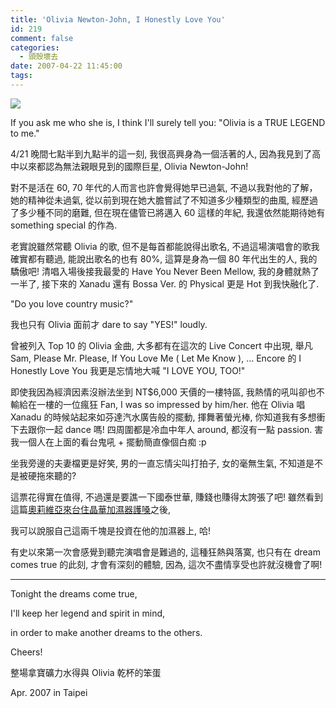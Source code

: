```yaml
---
title: 'Olivia Newton-John, I Honestly Love You'
id: 219
comment: false
categories:
  - 頭殼壞去
date: 2007-04-22 11:45:00
tags:
---
```


[![](http://farm2.static.flickr.com/1077/924425102_cf1ac75929.jpg?v=0)](http://www.flickr.com/photos/munouzin/924425102/)

If you ask me who she is,
I think I'll surely tell you: "Olivia is a TRUE LEGEND to me."

4/21 晚間七點半到九點半的這一刻,
我很高興身為一個活著的人,
因為我見到了高中以來都認為無法親眼見到的國際巨星,
Olivia Newton-John!

對不是活在 60, 70 年代的人而言也許會覺得她早已過氣,
不過以我對他的了解，她的精神從未過氣,
從以前到現在她大膽嘗試了不知道多少種類型的曲風,
經歷過了多少種不同的磨難,
但在現在儘管已將邁入 60 這樣的年紀,
我還依然能期待她有 something special 的作為.

老實說雖然常聽 Olivia 的歌, 但不是每首都能說得出歌名,
不過這場演唱會的歌我確實都有聽過, 能說出歌名的也有 80%,
這算是身為一個 80 年代出生的人, 我的驕傲吧!
清唱入場後接我最愛的 Have You Never Been Mellow,
我的身體就熱了一半了,
接下來的 Xanadu
還有 Bossa Ver. 的 Physical 更是 Hot 到我快融化了.

"Do you love country music?"

我也只有 Olivia 面前才 dare to say "YES!" loudly.

曾被列入 Top 10 的 Olivia 金曲,
大多都有在這次的 Live Concert 中出現,
舉凡 Sam, Please Mr. Please, If You Love Me ( Let Me Know ), ...
Encore 的 I Honestly Love You 我更是忘情地大喊
"I LOVE YOU, TOO!"

即使我因為經濟因素沒辦法坐到 NT$6,000 天價的一樓特區,
我熱情的吼叫卻也不輸給在一樓的一位瘋狂 Fan,
I was so impressed by him/her.
他在 Olivia 唱 Xanadu 的時候站起來如芬達汽水廣告般的擺動,
揮舞著螢光棒,
你知道我有多想衝下去跟你一起 dance 嗎!
四周圍都是冷血中年人 around,
都沒有一點 passion.
害我一個人在上面的看台鬼吼 + 擺動簡直像個白痴 :p

坐我旁邊的夫妻檔更是好笑,
男的一直忘情尖叫打拍子, 女的毫無生氣,
不知道是不是被硬拖來聽的?

這票花得實在值得, 不過還是要譙一下國泰世華,
賺錢也賺得太誇張了吧!
雖然看到這篇[奧莉維亞來台住晶華加濕器護嗓](http://www.ettoday.com/2007/04/18/37-2083524.htm)之後,

我可以說服自己這兩千塊是投資在他的加濕器上, 哈!

有史以來第一次會感覺到聽完演唱會是難過的,
這種狂熱與落寞, 也只有在 dream comes true 的此刻,
才會有深刻的體驗,
因為, 這次不盡情享受也許就沒機會了啊!

* * *

Tonight the dreams come true,

I'll keep her legend and spirit in mind,

in order to make another dreams to the others.  

Cheers!  

整場拿寶礦力水得與 Olivia 乾杯的笨蛋

Apr. 2007 in Taipei